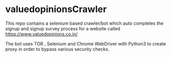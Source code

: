 # valuedopinionsCrawler

This repo contains a selenium based crawler/bot which auto completes the signup and signup survey process for a website called https://www.valuedopinions.co.in/

The bot uses TOR , Selenium and Chrome WebDriver with Python3 to create proxy in order to bypass various security checks.
